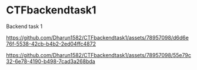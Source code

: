 # CTFbackendtask1
Backend task 1



https://github.com/Dharun1582/CTFbackendtask1/assets/78957098/d6d6e76f-5538-42cb-b4b2-2ed04ffc4872



https://github.com/Dharun1582/CTFbackendtask1/assets/78957098/55e79c32-6e78-4190-b498-7cad3a268bda


